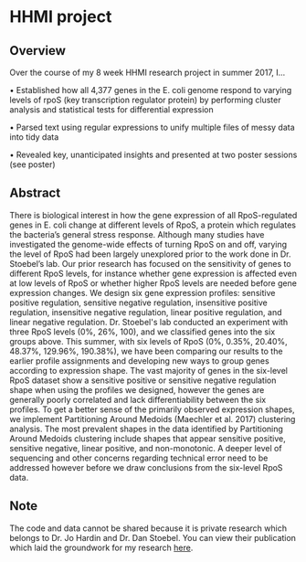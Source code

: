 # HHMI project

## Overview

Over the course of my 8 week HHMI research project in summer 2017, I...

• Established how all 4,377 genes in the E. coli genome respond to varying levels of rpoS (key transcription regulator protein) by performing cluster analysis and statistical tests for differential expression

• Parsed text using regular expressions to unify multiple files of messy data into tidy data

• Revealed key, unanticipated insights and presented at two poster sessions (see poster)

## Abstract 

There is biological interest in how the gene expression of all RpoS-regulated genes in E. coli change at different levels of RpoS, a protein which regulates the bacteria’s general stress response. Although many studies have investigated the genome-wide effects of turning RpoS on and off, varying the level of RpoS had been largely unexplored prior to the work done in Dr. Stoebel’s lab. Our prior research has focused on the sensitivity of genes to different RpoS levels, for instance whether gene expression is affected even at low levels of RpoS or whether higher RpoS levels are needed before gene expression changes. We design six gene expression profiles: sensitive positive regulation, sensitive negative regulation, insensitive positive regulation, insensitive negative regulation, linear positive regulation, and linear negative regulation. Dr. Stoebel's lab conducted an experiment with three RpoS levels (0%, 26%, 100), and we classified genes into the six groups above. This summer, with six levels of RpoS (0%, 0.35%, 20.40%, 48.37%, 129.96%, 190.38%), we have been comparing our results to the earlier profile assignments and developing new ways to group genes according to expression shape. The vast majority of genes in the six-level RpoS dataset show a sensitive positive or sensitive negative regulation shape when using the profiles we designed, however the genes are generally poorly correlated and lack differentiability between the six profiles. To get a better sense of the primarily observed expression shapes, we implement Partitioning Around Medoids (Maechler et al. 2017) clustering analysis. The most prevalent shapes in the data identified by Partitioning Around Medoids clustering include shapes that appear sensitive positive, sensitive negative, linear positive, and non-monotonic. A deeper level of sequencing and other concerns regarding technical error need to be addressed however before we draw conclusions from the six-level RpoS data. 

## Note

The code and data cannot be shared because it is private research which belongs to Dr. Jo Hardin and Dr. Dan Stoebel. You can view their publication which laid the groundwork for my research [here](https://jb.asm.org/content/early/2017/01/18/JB.00755-16).
